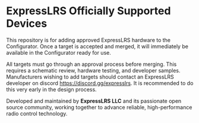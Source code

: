 # ExpressLRS Officially Supported Devices

This repository is for adding approved ExpressLRS hardware to the Configurator. Once a target is accepted and merged, it will immediately be available in the Configurator ready for use.

All targets must go through an approval process before merging.  This requires a schematic review, hardware testing, and developer samples.  Manufacturers wishing to add targets should contact an ExpressLRS developer on discord https://discord.gg/expresslrs. It is recommended to do this very early in the design process.

Developed and maintained by **ExpressLRS LLC** and its passionate open source community, working together to advance reliable, high-performance radio control technology.
